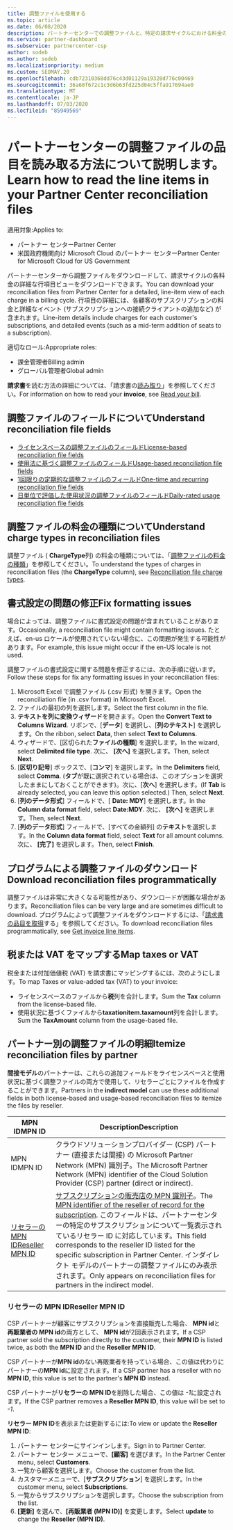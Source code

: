 ```yaml
---
title: 調整ファイルを使用する
ms.topic: article
ms.date: 06/08/2020
description: パートナーセンターでの調整ファイルと、特定の請求サイクルにおける料金の詳細な行項目ビューを解釈する方法について説明します。
ms.service: partner-dashboard
ms.subservice: partnercenter-csp
author: sodeb
ms.author: sodeb
ms.localizationpriority: medium
ms.custom: SEOMAY.20
ms.openlocfilehash: cdb72310368dd76c43d01129a19328d776c00469
ms.sourcegitcommit: 36a60f672c1c3d6b63fd225d04c5ffa917694ae0
ms.translationtype: MT
ms.contentlocale: ja-JP
ms.lasthandoff: 07/03/2020
ms.locfileid: "85949569"
---
```

# <a name="learn-how-to-read-the-line-items-in-your-partner-center-reconciliation-files"></a><span data-ttu-id="05cac-103">パートナーセンターの調整ファイルの品目を読み取る方法について説明します。</span><span class="sxs-lookup"><span data-stu-id="05cac-103">Learn how to read the line items in your Partner Center reconciliation files</span></span>

<span data-ttu-id="05cac-104">適用対象:</span><span class="sxs-lookup"><span data-stu-id="05cac-104">Applies to:</span></span>

- <span data-ttu-id="05cac-105">パートナー センター</span><span class="sxs-lookup"><span data-stu-id="05cac-105">Partner Center</span></span>
- <span data-ttu-id="05cac-106">米国政府機関向け Microsoft Cloud のパートナー センター</span><span class="sxs-lookup"><span data-stu-id="05cac-106">Partner Center for Microsoft Cloud for US Government</span></span>

<span data-ttu-id="05cac-107">パートナーセンターから調整ファイルをダウンロードして、請求サイクルの各料金の詳細な行項目ビューをダウンロードできます。</span><span class="sxs-lookup"><span data-stu-id="05cac-107">You can download your reconciliation files from Partner Center for a detailed, line-item view of each charge in a billing cycle.</span></span> <span data-ttu-id="05cac-108">行項目の詳細には、各顧客のサブスクリプションの料金と詳細なイベント (サブスクリプションへの接続クライアントの追加など) が含まれます。</span><span class="sxs-lookup"><span data-stu-id="05cac-108">Line-item details include charges for each customer's subscriptions, and detailed events (such as a mid-term addition of seats to a subscription).</span></span>

<span data-ttu-id="05cac-109">適切なロール:</span><span class="sxs-lookup"><span data-stu-id="05cac-109">Appropriate roles:</span></span>

- <span data-ttu-id="05cac-110">課金管理者</span><span class="sxs-lookup"><span data-stu-id="05cac-110">Billing admin</span></span>
- <span data-ttu-id="05cac-111">グローバル管理者</span><span class="sxs-lookup"><span data-stu-id="05cac-111">Global admin</span></span>

<span data-ttu-id="05cac-112">**請求書**を読む方法の詳細については、「請求書の[読み取り](read-your-bill.md)」を参照してください。</span><span class="sxs-lookup"><span data-stu-id="05cac-112">For information on how to read your **invoice**, see [Read your bill](read-your-bill.md).</span></span>

## <a name="understand-reconciliation-file-fields"></a><span data-ttu-id="05cac-113">調整ファイルのフィールドについて</span><span class="sxs-lookup"><span data-stu-id="05cac-113">Understand reconciliation file fields</span></span>

- [<span data-ttu-id="05cac-114">ライセンスベースの調整ファイルのフィールド</span><span class="sxs-lookup"><span data-stu-id="05cac-114">License-based reconciliation file fields</span></span>](license-based-recon-files.md)
- [<span data-ttu-id="05cac-115">使用法に基づく調整ファイルのフィールド</span><span class="sxs-lookup"><span data-stu-id="05cac-115">Usage-based reconciliation file fields</span></span>](usage-based-recon-files.md)
- [<span data-ttu-id="05cac-116">1回限りの定期的な調整ファイルのフィールド</span><span class="sxs-lookup"><span data-stu-id="05cac-116">One-time and recurring reconciliation file fields</span></span>](one-time-recurring-recon-files.md)
- [<span data-ttu-id="05cac-117">日単位で評価した使用状況の調整ファイルのフィールド</span><span class="sxs-lookup"><span data-stu-id="05cac-117">Daily-rated usage reconciliation file fields</span></span>](daily-rated-usage-recon-files.md)

## <a name="understand-charge-types-in-reconciliation-files"></a><span data-ttu-id="05cac-118">調整ファイルの料金の種類について</span><span class="sxs-lookup"><span data-stu-id="05cac-118">Understand charge types in reconciliation files</span></span>

<span data-ttu-id="05cac-119">調整ファイル ( **ChargeType**列) の料金の種類については、「[調整ファイルの料金の種類](recon-file-charge-types.md)」を参照してください。</span><span class="sxs-lookup"><span data-stu-id="05cac-119">To understand the types of charges in reconciliation files (the **ChargeType** column), see [Reconciliation file charge types](recon-file-charge-types.md).</span></span>

## <a name="fix-formatting-issues"></a><span data-ttu-id="05cac-120">書式設定の問題の修正</span><span class="sxs-lookup"><span data-stu-id="05cac-120">Fix formatting issues</span></span>

<span data-ttu-id="05cac-121">場合によっては、調整ファイルに書式設定の問題が含まれていることがあります。</span><span class="sxs-lookup"><span data-stu-id="05cac-121">Occasionally, a reconciliation file might contain formatting issues.</span></span> <span data-ttu-id="05cac-122">たとえば、en-us ロケールが使用されていない場合に、この問題が発生する可能性があります。</span><span class="sxs-lookup"><span data-stu-id="05cac-122">For example, this issue might occur if the en-US locale is not used.</span></span>

<span data-ttu-id="05cac-123">調整ファイルの書式設定に関する問題を修正するには、次の手順に従います。</span><span class="sxs-lookup"><span data-stu-id="05cac-123">Follow these steps for fix any formatting issues in your reconciliation files:</span></span>

1. <span data-ttu-id="05cac-124">Microsoft Excel で調整ファイル (.csv 形式) を開きます。</span><span class="sxs-lookup"><span data-stu-id="05cac-124">Open the reconciliation file (in .csv format) in Microsoft Excel.</span></span>
2. <span data-ttu-id="05cac-125">ファイルの最初の列を選択します。</span><span class="sxs-lookup"><span data-stu-id="05cac-125">Select the first column in the file.</span></span>
3. <span data-ttu-id="05cac-126">**テキストを列に変換ウィザード**を開きます。</span><span class="sxs-lookup"><span data-stu-id="05cac-126">Open the **Convert Text to Columns Wizard**.</span></span> <span data-ttu-id="05cac-127">リボンで、[**データ**] を選択し、[**列のテキスト**] を選択します。</span><span class="sxs-lookup"><span data-stu-id="05cac-127">On the ribbon, select **Data**, then select **Text to Columns**.</span></span>
4. <span data-ttu-id="05cac-128">ウィザードで、[区切られた**ファイルの種類**] を選択します。</span><span class="sxs-lookup"><span data-stu-id="05cac-128">In the wizard, select **Delimited file type**.</span></span> <span data-ttu-id="05cac-129">次に、 **[次へ]** を選択します。</span><span class="sxs-lookup"><span data-stu-id="05cac-129">Then, select **Next**.</span></span>
5. <span data-ttu-id="05cac-130">[**区切り記号**] ボックスで、[**コンマ**] を選択します。</span><span class="sxs-lookup"><span data-stu-id="05cac-130">In the **Delimiters** field, select **Comma**.</span></span> <span data-ttu-id="05cac-131">(**タブ**が既に選択されている場合は、このオプションを選択したままにしておくことができます)。次に、[**次へ**] を選択します。</span><span class="sxs-lookup"><span data-stu-id="05cac-131">(If **Tab** is already selected, you can leave this option selected.) Then, select **Next**.</span></span>
6. <span data-ttu-id="05cac-132">[**列のデータ形式**] フィールドで、[ **Date: MDY**] を選択します。</span><span class="sxs-lookup"><span data-stu-id="05cac-132">In the **Column data format** field, select **Date:MDY**.</span></span> <span data-ttu-id="05cac-133">次に、 **[次へ]** を選択します。</span><span class="sxs-lookup"><span data-stu-id="05cac-133">Then, select **Next**.</span></span>
7. <span data-ttu-id="05cac-134">[**列のデータ形式**] フィールドで、[すべての金額列] の**テキスト**を選択します。</span><span class="sxs-lookup"><span data-stu-id="05cac-134">In the **Column data format** field, select **Text** for all amount columns.</span></span> <span data-ttu-id="05cac-135">次に、 **[完了]** を選択します。</span><span class="sxs-lookup"><span data-stu-id="05cac-135">Then, select **Finish**.</span></span>

## <a name="download-reconciliation-files-programmatically"></a><span data-ttu-id="05cac-136">プログラムによる調整ファイルのダウンロード</span><span class="sxs-lookup"><span data-stu-id="05cac-136">Download reconciliation files programmatically</span></span>

<span data-ttu-id="05cac-137">調整ファイルは非常に大きくなる可能性があり、ダウンロードが困難な場合があります。</span><span class="sxs-lookup"><span data-stu-id="05cac-137">Reconciliation files can be very large and are sometimes difficult to download.</span></span> <span data-ttu-id="05cac-138">プログラムによって調整ファイルをダウンロードするには、「[請求書の品目を取得](https://docs.microsoft.com/partner-center/develop/get-invoiceline-items)する」を参照してください。</span><span class="sxs-lookup"><span data-stu-id="05cac-138">To download reconciliation files programmatically, see [Get invoice line items](https://docs.microsoft.com/partner-center/develop/get-invoiceline-items).</span></span>

## <a name="map-taxes-or-vat"></a><span data-ttu-id="05cac-139">税または VAT をマップする</span><span class="sxs-lookup"><span data-stu-id="05cac-139">Map taxes or VAT</span></span>

<span data-ttu-id="05cac-140">税金または付加価値税 (VAT) を請求書にマッピングするには、次のようにします。</span><span class="sxs-lookup"><span data-stu-id="05cac-140">To map Taxes or value-added tax (VAT) to your invoice:</span></span>

- <span data-ttu-id="05cac-141">ライセンスベースのファイルから**税**列を合計します。</span><span class="sxs-lookup"><span data-stu-id="05cac-141">Sum the **Tax** column from the license-based file.</span></span>
- <span data-ttu-id="05cac-142">使用状況に基づくファイルから**taxationitem.taxamount**列を合計します。</span><span class="sxs-lookup"><span data-stu-id="05cac-142">Sum the **TaxAmount** column from the usage-based file.</span></span>

## <a name="itemize-reconciliation-files-by-partner"></a><span data-ttu-id="05cac-143">パートナー別の調整ファイルの明細</span><span class="sxs-lookup"><span data-stu-id="05cac-143">Itemize reconciliation files by partner</span></span>

<span data-ttu-id="05cac-144">**間接モデル**のパートナーは、これらの追加フィールドをライセンスベースと使用状況に基づく調整ファイルの両方で使用して、リセラーごとにファイルを作成することができます。</span><span class="sxs-lookup"><span data-stu-id="05cac-144">Partners in the **indirect model** can use these additional fields in both license-based and usage-based reconciliation files to itemize the files by reseller.</span></span>

| <span data-ttu-id="05cac-145">MPN ID</span><span class="sxs-lookup"><span data-stu-id="05cac-145">MPN ID</span></span> | <span data-ttu-id="05cac-146">Description</span><span class="sxs-lookup"><span data-stu-id="05cac-146">Description</span></span> |
| ------ | ----------- |
| <span data-ttu-id="05cac-147">MPN ID</span><span class="sxs-lookup"><span data-stu-id="05cac-147">MPN ID</span></span> | <span data-ttu-id="05cac-148">クラウドソリューションプロバイダー (CSP) パートナー (直接または間接) の Microsoft Partner Network (MPN) 識別子。</span><span class="sxs-lookup"><span data-stu-id="05cac-148">The Microsoft Partner Network (MPN) identifier of the Cloud Solution Provider (CSP) partner (direct or indirect).</span></span> |
| [<span data-ttu-id="05cac-149">リセラーの MPN ID</span><span class="sxs-lookup"><span data-stu-id="05cac-149">Reseller MPN ID</span></span>](#reseller-mpn-id) | <span data-ttu-id="05cac-150">[サブスクリプションの販売店の MPN 識別子](#reseller-mpn-id)。</span><span class="sxs-lookup"><span data-stu-id="05cac-150">The [MPN identifier of the reseller of record for the subscription](#reseller-mpn-id).</span></span> <span data-ttu-id="05cac-151">このフィールドは、パートナーセンターの特定のサブスクリプションについて一覧表示されているリセラー ID に対応しています。</span><span class="sxs-lookup"><span data-stu-id="05cac-151">This field corresponds to the reseller ID listed for the specific subscription in Partner Center.</span></span> <span data-ttu-id="05cac-152">インダイレクト モデルのパートナーの調整ファイルにのみ表示されます。</span><span class="sxs-lookup"><span data-stu-id="05cac-152">Only appears on reconciliation files for partners in the indirect model.</span></span> |

### <a name="reseller-mpn-id"></a><span data-ttu-id="05cac-153">リセラーの MPN ID</span><span class="sxs-lookup"><span data-stu-id="05cac-153">Reseller MPN ID</span></span>

<span data-ttu-id="05cac-154">CSP パートナーが顧客にサブスクリプションを直接販売した場合、 **MPN id**と**再販業者の MPN id**の両方として、 **MPN id**が2回表示されます。</span><span class="sxs-lookup"><span data-stu-id="05cac-154">If a CSP partner sold the subscription directly to the customer, their **MPN ID** is listed twice, as both the **MPN ID** and the **Reseller MPN ID**.</span></span>

<span data-ttu-id="05cac-155">CSP パートナーが**MPN id**のない再販業者を持っている場合、この値は代わりにパートナーの**MPN id**に設定されます。</span><span class="sxs-lookup"><span data-stu-id="05cac-155">If a CSP partner has a reseller with no **MPN ID**, this value is set to the partner's **MPN ID** instead.</span></span>

<span data-ttu-id="05cac-156">CSP パートナーが**リセラーの MPN ID**を削除した場合、この値は *-1*に設定されます。</span><span class="sxs-lookup"><span data-stu-id="05cac-156">If the CSP partner removes a **Reseller MPN ID**, this value will be set to *-1*.</span></span>

<span data-ttu-id="05cac-157">**リセラー MPN ID**を表示または更新するには:</span><span class="sxs-lookup"><span data-stu-id="05cac-157">To view or update the **Reseller MPN ID**:</span></span>

1. <span data-ttu-id="05cac-158">パートナー センターにサインインします。</span><span class="sxs-lookup"><span data-stu-id="05cac-158">Sign in to Partner Center.</span></span>
2. <span data-ttu-id="05cac-159">パートナー センター メニューで、**[顧客]** を選びます。</span><span class="sxs-lookup"><span data-stu-id="05cac-159">In the Partner Center menu, select **Customers**.</span></span>
3. <span data-ttu-id="05cac-160">一覧から顧客を選択します。</span><span class="sxs-lookup"><span data-stu-id="05cac-160">Choose the customer from the list.</span></span>
4. <span data-ttu-id="05cac-161">カスタマーメニューで、[**サブスクリプション**] を選択します。</span><span class="sxs-lookup"><span data-stu-id="05cac-161">In the customer menu, select **Subscriptions**.</span></span>
5. <span data-ttu-id="05cac-162">一覧からサブスクリプションを選択します。</span><span class="sxs-lookup"><span data-stu-id="05cac-162">Choose the subscription from the list.</span></span>
6. <span data-ttu-id="05cac-163">**[更新]** を選んで、**[再販業者 (MPN ID)]** を変更します。</span><span class="sxs-lookup"><span data-stu-id="05cac-163">Select **update** to change the **Reseller (MPN ID)**.</span></span>
